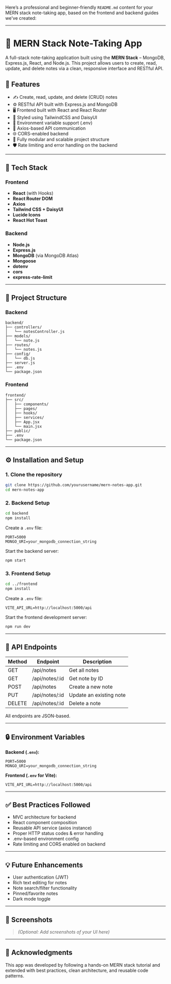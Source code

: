Here’s a professional and beginner-friendly `README.md` content for your MERN stack note-taking app, based on the frontend and backend guides we've created:

---

# 📝 MERN Stack Note-Taking App

A full-stack note-taking application built using the **MERN Stack** – MongoDB, Express.js, React, and Node.js. This project allows users to create, read, update, and delete notes via a clean, responsive interface and RESTful API.

## 📌 Features

* ✍️ Create, read, update, and delete (CRUD) notes
* ⚙️ RESTful API built with Express.js and MongoDB
* 🖥️ Frontend built with React and React Router
* 🎨 Styled using TailwindCSS and DaisyUI
* 🔐 Environment variable support (.env)
* 🔄 Axios-based API communication
* 🌐 CORS-enabled backend
* 🚀 Fully modular and scalable project structure
* 🛡️ Rate limiting and error handling on the backend

---

## 🔧 Tech Stack

### Frontend

* **React** (with Hooks)
* **React Router DOM**
* **Axios**
* **Tailwind CSS + DaisyUI**
* **Lucide Icons**
* **React Hot Toast**

### Backend

* **Node.js**
* **Express.js**
* **MongoDB** (via MongoDB Atlas)
* **Mongoose**
* **dotenv**
* **cors**
* **express-rate-limit**

---

## 📁 Project Structure

### Backend

```
backend/
├── controllers/
│   └── notesController.js
├── models/
│   └── note.js
├── routes/
│   └── notes.js
├── config/
│   └── db.js
├── server.js
├── .env
└── package.json
```

### Frontend

```
frontend/
├── src/
│   ├── components/
│   ├── pages/
│   ├── hooks/
│   ├── services/
│   ├── App.jsx
│   └── main.jsx
├── public/
├── .env
└── package.json
```

---

## ⚙️ Installation and Setup

### 1. Clone the repository

```bash
git clone https://github.com/yourusername/mern-notes-app.git
cd mern-notes-app
```

### 2. Backend Setup

```bash
cd backend
npm install
```

Create a `.env` file:

```
PORT=5000
MONGO_URI=your_mongodb_connection_string
```

Start the backend server:

```bash
npm start
```

### 3. Frontend Setup

```bash
cd ../frontend
npm install
```

Create a `.env` file:

```
VITE_API_URL=http://localhost:5000/api
```

Start the frontend development server:

```bash
npm run dev
```

---

## 🔄 API Endpoints

| Method | Endpoint        | Description             |
| ------ | --------------- | ----------------------- |
| GET    | /api/notes      | Get all notes           |
| GET    | /api/notes/\:id | Get note by ID          |
| POST   | /api/notes      | Create a new note       |
| PUT    | /api/notes/\:id | Update an existing note |
| DELETE | /api/notes/\:id | Delete a note           |

All endpoints are JSON-based.

---

## 🔒 Environment Variables

**Backend (`.env`):**

```
PORT=5000
MONGO_URI=your_mongodb_connection_string
```

**Frontend (`.env` for Vite):**

```
VITE_API_URL=http://localhost:5000/api
```

---

## ✅ Best Practices Followed

* MVC architecture for backend
* React component composition
* Reusable API service (axios instance)
* Proper HTTP status codes & error handling
* .env-based environment config
* Rate limiting and CORS enabled on backend

---

## 💡 Future Enhancements

* User authentication (JWT)
* Rich text editing for notes
* Note search/filter functionality
* Pinned/favorite notes
* Dark mode toggle

---

## 📸 Screenshots

> *(Optional: Add screenshots of your UI here)*

---

## 🙌 Acknowledgments

This app was developed by following a hands-on MERN stack tutorial and extended with best practices, clean architecture, and reusable code patterns.


